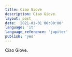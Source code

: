 ```yaml
---
title: Ciao Giove
description: Ciao Giove.
layout: post
date: '2021-01-01 00:00:00'
language: 'it'
language_reference: 'jupiter'
publish: 'yes'
---
```


Ciao Giove.
